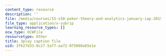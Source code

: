 ```yaml
---
content_type: resource
description: ''
file: /media/courses/15-s50-poker-theory-and-analytics-january-iap-2015/3f627d338c275af7aa72075060a65e1e_OTkq4OsG_Yc.vtt
file_type: application/x-subrip
learning_resource_types: []
ocw_type: OCWFile
resourcetype: Other
title: 3play caption file
uid: 3f627d33-8c27-5af7-aa72-075060a65e1e
---
```

